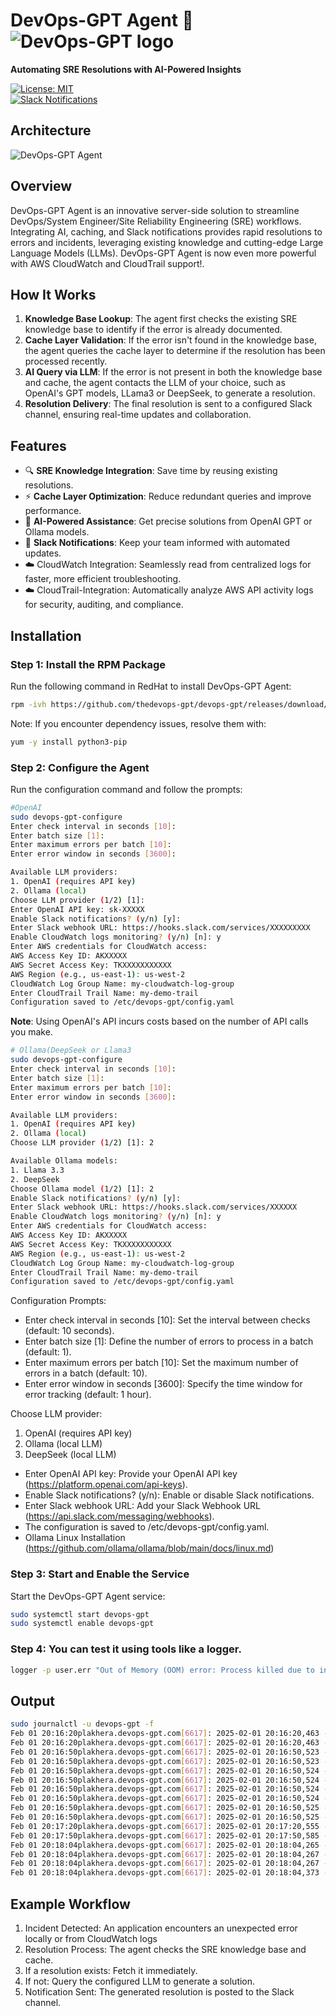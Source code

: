 # DevOps-GPT Agent 🚀  ![DevOps-GPT logo](devops-gpt-logo.png)
**Automating SRE Resolutions with AI-Powered Insights**

[![License: MIT](https://img.shields.io/badge/License-MIT-green.svg)](LICENSE)  
[![Slack Notifications](https://img.shields.io/badge/Slack-Notifications-blue)](https://slack.com)

## Architecture
![DevOps-GPT Agent](devops-gpt-cloudtrail.jpg)

## Overview  
DevOps-GPT Agent is an innovative server-side solution to streamline DevOps/System Engineer/Site Reliability Engineering (SRE) workflows. Integrating AI, caching, and Slack notifications provides rapid resolutions to errors and incidents, leveraging existing knowledge and cutting-edge Large Language Models (LLMs). DevOps-GPT Agent is now even more powerful with AWS CloudWatch and CloudTrail support!.  

## How It Works  
1. **Knowledge Base Lookup**: The agent first checks the existing SRE knowledge base to identify if the error is already documented.  
2. **Cache Layer Validation**: If the error isn't found in the knowledge base, the agent queries the cache layer to determine if the resolution has been processed recently.  
3. **AI Query via LLM**: If the error is not present in both the knowledge base and cache, the agent contacts the LLM of your choice, such as OpenAI's GPT models, LLama3 or DeepSeek, to generate a resolution.  
4. **Resolution Delivery**: The final resolution is sent to a configured Slack channel, ensuring real-time updates and collaboration.  

## Features  
- 🔍 **SRE Knowledge Integration**: Save time by reusing existing resolutions.  
- ⚡ **Cache Layer Optimization**: Reduce redundant queries and improve performance.  
- 🤖 **AI-Powered Assistance**: Get precise solutions from OpenAI GPT or Ollama models.  
- 📩 **Slack Notifications**: Keep your team informed with automated updates.
- ☁️ CloudWatch Integration: Seamlessly read from centralized logs for faster, more efficient troubleshooting.
- ☁️ CloudTrail-Integration: Automatically analyze AWS API activity logs for security, auditing, and compliance.

## Installation  

### Step 1: Install the RPM Package  
Run the following command in RedHat to install DevOps-GPT Agent:  
```bash
rpm -ivh https://github.com/thedevops-gpt/devops-gpt/releases/download/0.0.3/devops-gpt-0.0.3-0.el9.x86_64.rpm
```
Note: If you encounter dependency issues, resolve them with:

```bash
yum -y install python3-pip
```


### Step 2: Configure the Agent
Run the configuration command and follow the prompts:

```bash
#OpenAI
sudo devops-gpt-configure
Enter check interval in seconds [10]: 
Enter batch size [1]: 
Enter maximum errors per batch [10]: 
Enter error window in seconds [3600]: 

Available LLM providers:
1. OpenAI (requires API key)
2. Ollama (local)
Choose LLM provider (1/2) [1]: 
Enter OpenAI API key: sk-XXXXX
Enable Slack notifications? (y/n) [y]: 
Enter Slack webhook URL: https://hooks.slack.com/services/XXXXXXXXX
Enable CloudWatch logs monitoring? (y/n) [n]: y
Enter AWS credentials for CloudWatch access:
AWS Access Key ID: AKXXXXX
AWS Secret Access Key: TKXXXXXXXXXXX
AWS Region (e.g., us-east-1): us-west-2
CloudWatch Log Group Name: my-cloudwatch-log-group
Enter CloudTrail Trail Name: my-demo-trail
Configuration saved to /etc/devops-gpt/config.yaml
```
**Note**: Using OpenAI's API incurs costs based on the number of API calls you make.

```bash
# Ollama(DeepSeek or Llama3
sudo devops-gpt-configure 
Enter check interval in seconds [10]: 
Enter batch size [1]: 
Enter maximum errors per batch [10]: 
Enter error window in seconds [3600]: 

Available LLM providers:
1. OpenAI (requires API key)
2. Ollama (local)
Choose LLM provider (1/2) [1]: 2

Available Ollama models:
1. Llama 3.3
2. DeepSeek
Choose Ollama model (1/2) [1]: 2
Enable Slack notifications? (y/n) [y]: 
Enter Slack webhook URL: https://hooks.slack.com/services/XXXXXX
Enable CloudWatch logs monitoring? (y/n) [n]: y
Enter AWS credentials for CloudWatch access:
AWS Access Key ID: AKXXXXX
AWS Secret Access Key: TKXXXXXXXXXXX
AWS Region (e.g., us-east-1): us-west-2
CloudWatch Log Group Name: my-cloudwatch-log-group
Enter CloudTrail Trail Name: my-demo-trail
Configuration saved to /etc/devops-gpt/config.yaml
```

Configuration Prompts:

- Enter check interval in seconds [10]: Set the interval between checks (default: 10 seconds).
- Enter batch size [1]: Define the number of errors to process in a batch (default: 1).
- Enter maximum errors per batch [10]: Set the maximum number of errors in a batch (default: 10).
- Enter error window in seconds [3600]: Specify the time window for error tracking (default: 1 hour).

Choose LLM provider:
1. OpenAI (requires API key)
2. Ollama (local LLM)
3. DeepSeek (local LLM)

- Enter OpenAI API key: Provide your OpenAI API key (https://platform.openai.com/api-keys).
- Enable Slack notifications? (y/n): Enable or disable Slack notifications.
- Enter Slack webhook URL: Add your Slack Webhook URL (https://api.slack.com/messaging/webhooks).
- The configuration is saved to /etc/devops-gpt/config.yaml.
- Ollama Linux Installation (https://github.com/ollama/ollama/blob/main/docs/linux.md)

### Step 3: Start and Enable the Service
Start the DevOps-GPT Agent service:
```bash
sudo systemctl start devops-gpt
sudo systemctl enable devops-gpt
```

### Step 4: You can test it using tools like a logger.
```bash
logger -p user.err "Out of Memory (OOM) error: Process killed due to insufficient memory"
```

## Output
```bash
sudo journalctl -u devops-gpt -f
Feb 01 20:16:20plakhera.devops-gpt.com[6617]: 2025-02-01 20:16:20,463 - devops_gpt.error_patterns - INFO - DevOps GPT Error Analyzer initialized with 20 patterns
Feb 01 20:16:20plakhera.devops-gpt.com[6617]: 2025-02-01 20:16:20,463 - __main__ - INFO - DevOps GPT initialized with OLLAMA as LLM provider
Feb 01 20:16:50plakhera.devops-gpt.com[6617]: 2025-02-01 20:16:50,523 - devops_gpt.log_monitor - INFO - Found 2 new unique errors
Feb 01 20:16:50plakhera.devops-gpt.com[6617]: 2025-02-01 20:16:50,523 - __main__ - INFO - Found 2 new errors
Feb 01 20:16:50plakhera.devops-gpt.com[6617]: 2025-02-01 20:16:50,524 - __main__ - INFO - Processing batch of 2 errors
Feb 01 20:16:50plakhera.devops-gpt.com[6617]: 2025-02-01 20:16:50,524 - __main__ - INFO - Attempting to match errors with known patterns...
Feb 01 20:16:50plakhera.devops-gpt.com[6617]: 2025-02-01 20:16:50,524 - __main__ - INFO - No matching patterns found in local database. Contacting OLLAMA for analysis...
Feb 01 20:16:50plakhera.devops-gpt.com[6617]: 2025-02-01 20:16:50,524 - devops_gpt.llms.ollama_provider - WARNING - Running on CPU - this may take several minutes...
Feb 01 20:16:50plakhera.devops-gpt.com[6617]: 2025-02-01 20:16:50,525 - devops_gpt.llms.ollama_provider - INFO - Still processing... (0 seconds elapsed)
Feb 01 20:16:50plakhera.devops-gpt.com[6617]: 2025-02-01 20:16:50,525 - devops_gpt.llms.ollama_provider - INFO - Sending request to Ollama API (this may take 10-15 minutes on CPU)...
Feb 01 20:17:20plakhera.devops-gpt.com[6617]: 2025-02-01 20:17:20,555 - devops_gpt.llms.ollama_provider - INFO - Still processing... (30 seconds elapsed)
Feb 01 20:17:50plakhera.devops-gpt.com[6617]: 2025-02-01 20:17:50,585 - devops_gpt.llms.ollama_provider - INFO - Still processing... (60 seconds elapsed)
Feb 01 20:18:04plakhera.devops-gpt.com[6617]: 2025-02-01 20:18:04,265 - devops_gpt.llms.ollama_provider - INFO - Ollama response received in 73.7 seconds
Feb 01 20:18:04plakhera.devops-gpt.com[6617]: 2025-02-01 20:18:04,267 - devops_gpt.llms.ollama_provider - INFO - Successfully received analysis from Ollama
Feb 01 20:18:04plakhera.devops-gpt.com[6617]: 2025-02-01 20:18:04,267 - __main__ - INFO - Sending analysis to Slack...
Feb 01 20:18:04plakhera.devops-gpt.com[6617]: 2025-02-01 20:18:04,373 - __main__ - INFO - Successfully sent message to Slack
```

## Example Workflow

1. Incident Detected: An application encounters an unexpected error locally or from CloudWatch logs
2. Resolution Process: The agent checks the SRE knowledge base and cache.
3. If a resolution exists: Fetch it immediately.
4. If not: Query the configured LLM to generate a solution.
5. Notification Sent: The generated resolution is posted to the Slack channel.
